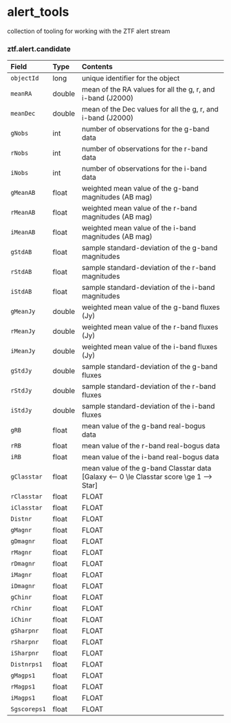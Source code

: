 # alert_tools
collection of tooling for working with the ZTF alert stream



### ztf.alert.candidate

| Field | Type | Contents |
|:--------|:-------|:--------|
| `objectId` |  long | unique identifier for the object |
| `meanRA` | double | mean of the RA values for all the g, r, and i-band (J2000) |
| `meanDec` | double | mean of the Dec values for all the g, r, and i-band (J2000) |
| `gNobs` | int | number of observations for the g-band data  |
| `rNobs` | int | number of observations for the r-band data |
| `iNobs` | int | number of observations for the i-band data |
| `gMeanAB` | float | weighted mean value of the g-band magnitudes (AB mag) |
| `rMeanAB` | float | weighted mean value of the r-band magnitudes (AB mag) |
| `iMeanAB` | float | weighted mean value of the i-band magnitudes (AB mag) |
| `gStdAB` | float | sample standard-deviation of the g-band magnitudes  |
| `rStdAB` | float | sample standard-deviation of the r-band magnitudes |
| `iStdAB` | float | sample standard-deviation of the i-band magnitudes |
| `gMeanJy` | double | weighted mean value of the g-band fluxes (Jy) |
| `rMeanJy` | double | weighted mean value of the r-band fluxes (Jy) |
| `iMeanJy` | double | weighted mean value of the i-band fluxes (Jy) |
| `gStdJy` | double | sample standard-deviation of the g-band fluxes |
| `rStdJy` | double | sample standard-deviation of the r-band fluxes |
| `iStdJy` | double | sample standard-deviation of the i-band fluxes |
| `gRB` | float | mean value of the g-band real-bogus data |
| `rRB` | float | mean value of the r-band real-bogus data |
| `iRB` | float | mean value of the i-band real-bogus data |
| `gClasstar` | float | mean value of the g-band Classtar data [Galaxy <-- 0 \le Classtar score \ge 1 --> Star] |
| `rClasstar` | float | FLOAT |
| `iClasstar` | float |  FLOAT |
| `Distnr` | float | FLOAT |
| `gMagnr` | float | FLOAT |
| `gDmagnr` | float | FLOAT |
| `rMagnr` | float | FLOAT |
| `rDmagnr` | float | FLOAT |
| `iMagnr` | float | FLOAT |
| `iDmagnr` | float | FLOAT |
| `gChinr` | float | FLOAT |
| `rChinr` | float | FLOAT |
| `iChinr` | float | FLOAT |
| `gSharpnr` | float | FLOAT |
| `rSharpnr` | float | FLOAT |
| `iSharpnr` | float | FLOAT|
| `Distnrps1` | float | FLOAT |
| `gMagps1` | float | FLOAT |
| `rMagps1` | float | FLOAT |
| `iMagps1` | float | FLOAT |
| `Sgscoreps1` | float |  FLOAT |
